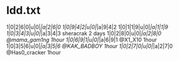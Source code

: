 # Idd.txt

1|0|2|6|0|u|0|_|a|2|6|0
1|0|9|4|2|u|0|_|a|9|4|2
1|0|1|1|9|u|0|_|a|1|1|9
1|0|3|4|3|u|0|_|a|3|4|3    sheracrak 2 days
1|0|2|8|0|u|0|_|a|2|8|0  @mama_gam1ng 1hour
1|0|6|9|1|u|0|_|a|6|9|1   @X1_X10  1hour
1|0|3|5|6|u|0|_|a|3|5|6   @KAK_BADBOY 1hour
1|0|2|7|0|u|0|_|a|2|7|0    @Has0_cracker 1hour
